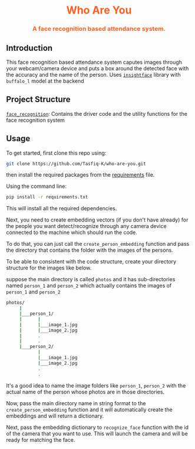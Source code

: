 <h1 align='center' style=color:#fe5e21;><strong>Who Are You</strong></h1>

<h3 align='center' style=color:#fe5e21;><strong>A face recognition based attendance system.</strong></h3>

## Introduction
This face recognition based attendance system caputes images through your webcam/camera device and puts a box around the detected face with the accuracy and the name of the person. Uses [`insightface`](https://insightface.ai/) library with `buffalo_l` model at the backend

## Project Structure

[`face_recognition`](https://github.com/Tasfiq-K/who-are-you/tree/main/face_recognition): Contains the driver code and the utility functions for the face recognition system

## Usage
To get started, first clone this repo using:
```bash
git clone https://github.com/Tasfiq-K/who-are-you.git
```
 then install the required packages from the [requirements](https://github.com/Tasfiq-K/who-are-you/blob/main/requirements.txt) file. 

Using the command line:
```bash
pip install -r requirements.txt
```
This will install all the required dependencies.

Next, you need to create embedding vectors (if you don't have already) for the people you want detect/recognize through any camera device connected to the machine which should run the code. 

To do that, you can just call the `create_person_embedding` function and pass the directory that contains the folder with the images of the persons. 

To be able to consistent with the code structure, create your directory structure for the images like below.

 suppose the main directory is called `photos` and it has sub-directories named `person_1` and `person_2` which actually contains the images of `person_1` and `person_2`
```bash
photos/
     |
     |___person_1/
     |      |
     |      |___image_1.jpg
     |      |___image_2.jpg
     |      .
     |      .
     |___person_2/
            |
            |___image_1.jpg
            |___image_2.jpg
            .
            .
```
It's a good idea to name the image folders like `person_1`, `person_2` with the actual name of the person whose photos are in those directories.

Now, pass the main directory name in string format to the `create_person_embedding` function and it will automatically create the embeddings and will return a dictionary.

Next, pass the embedding dictionary to `recognize_face` function with the id of the camera that you want to use. This will launch the camera and will be ready for matching the face.